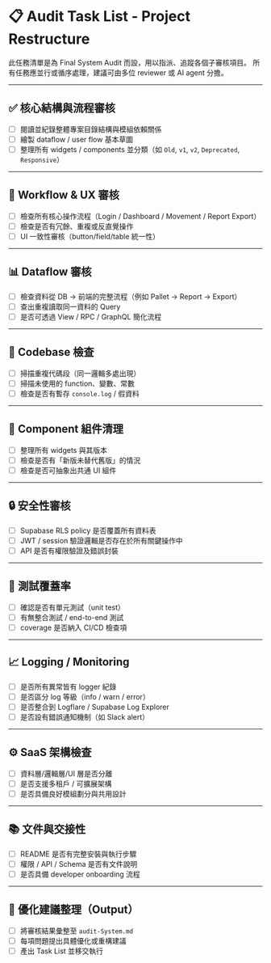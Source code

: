 # 📋 Audit Task List - Project Restructure

此任務清單是為 Final System Audit 而設，用以指派、追蹤各個子審核項目。
所有任務應並行或循序處理，建議可由多位 reviewer 或 AI agent 分擔。

---

## ✅ 核心結構與流程審核

- [ ] 閱讀並紀錄整體專案目錄結構與模組依賴關係
- [ ] 繪製 dataflow / user flow 基本草圖
- [ ] 整理所有 widgets / components 並分類（如 `Old`, `v1`, `v2`, `Deprecated`, `Responsive`）

---

## 🔁 Workflow & UX 審核

- [ ] 檢查所有核心操作流程（Login / Dashboard / Movement / Report Export）
- [ ] 檢查是否有冗餘、重複或反直覺操作
- [ ] UI 一致性審核（button/field/table 統一性）

---

## 📊 Dataflow 審核

- [ ] 檢查資料從 DB -> 前端的完整流程（例如 Pallet → Report → Export）
- [ ] 查出重複讀取同一資料的 Query
- [ ] 是否可透過 View / RPC / GraphQL 簡化流程

---

## 🧼 Codebase 檢查

- [ ] 掃描重複代碼段（同一邏輯多處出現）
- [ ] 掃描未使用的 function、變數、常數
- [ ] 檢查是否有暫存 `console.log` / 假資料

---

## 🧱 Component 組件清理

- [ ] 整理所有 widgets 與其版本
- [ ] 檢查是否有「新版未替代舊版」的情況
- [ ] 檢查是否可抽象出共通 UI 組件

---

## 🔒 安全性審核

- [ ] Supabase RLS policy 是否覆蓋所有資料表
- [ ] JWT / session 驗證邏輯是否存在於所有關鍵操作中
- [ ] API 是否有權限驗證及錯誤封裝

---

## 🧪 測試覆蓋率

- [ ] 確認是否有單元測試（unit test）
- [ ] 有無整合測試 / end-to-end 測試
- [ ] coverage 是否納入 CI/CD 檢查項

---

## 📈 Logging / Monitoring

- [ ] 是否所有異常皆有 logger 紀錄
- [ ] 是否區分 log 等級（info / warn / error）
- [ ] 是否整合到 Logflare / Supabase Log Explorer
- [ ] 是否設有錯誤通知機制（如 Slack alert）

---

## ⚙️ SaaS 架構檢查

- [ ] 資料層/邏輯層/UI 層是否分離
- [ ] 是否支援多租戶 / 可擴展架構
- [ ] 是否具備良好模組劃分與共用設計

---

## 📚 文件與交接性

- [ ] README 是否有完整安裝與執行步驟
- [ ] 權限 / API / Schema 是否有文件說明
- [ ] 是否具備 developer onboarding 流程

---

## 🧠 優化建議整理（Output）

- [ ] 將審核結果彙整至 `audit-System.md`
- [ ] 每項問題提出具體優化或重構建議
- [ ] 產出 Task List 並移交執行
